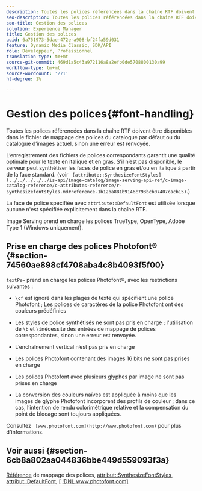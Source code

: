 ```yaml
---
description: Toutes les polices référencées dans la chaîne RTF doivent être disponibles dans le fichier de mappage des polices du catalogue par défaut ou du catalogue d’images actuel, sinon une erreur est renvoyée.
seo-description: Toutes les polices référencées dans la chaîne RTF doivent être disponibles dans le fichier de mappage des polices du catalogue par défaut ou du catalogue d’images actuel, sinon une erreur est renvoyée.
seo-title: Gestion des polices
solution: Experience Manager
title: Gestion des polices
uuid: 6a751973-5dae-472e-a908-bf24fa59d031
feature: Dynamic Media Classic, SDK/API
role: Développeur, Professionnel
translation-type: tm+mt
source-git-commit: 469d1a5c43a972116a8a2efb0de5708800130a99
workflow-type: tm+mt
source-wordcount: '271'
ht-degree: 1%

---
```



# Gestion des polices{#font-handling}

Toutes les polices référencées dans la chaîne RTF doivent être disponibles dans le fichier de mappage des polices du catalogue par défaut ou du catalogue d’images actuel, sinon une erreur est renvoyée.

L’enregistrement des fichiers de polices correspondants garantit une qualité optimale pour le texte en italique et en gras. S’il n’est pas disponible, le serveur peut synthétiser les faces de police en gras et/ou en italique à partir de la face standard. (voir ` [attribute::SynthesizeFontStyles](../../../../../is-api/image-catalog/image-serving-api-ref/c-image-catalog-reference/c-attributes-reference/r-synthesizefontstyles.md#reference-1b12ba881b9146c793bcb07407cacb15)`.)

La face de police spécifiée avec `attribute::DefaultFont` est utilisée lorsque aucune n&#39;est spécifiée explicitement dans la chaîne RTF.

Image Serving prend en charge les polices TrueType, OpenType, Adobe Type 1 (Windows uniquement).

## Prise en charge des polices Photofont® {#section-74560ae898cf4708aba4c8b4093f5f00}

`textPs=` prend en charge les polices Photofont®, avec les restrictions suivantes :

* `\cf` est ignoré dans les plages de texte qui spécifient une police Photofont ; Les polices de caractères de la police Photofont ont des couleurs prédéfinies
* Les styles de police synthétisés ne sont pas pris en charge ; l&#39;utilisation de `\b` et `\i`nécessite des entrées de mappage de polices correspondantes, sinon une erreur est renvoyée.

* L’enchaînement vertical n’est pas pris en charge
* Les polices Photofont contenant des images 16 bits ne sont pas prises en charge
* Les polices Photofont avec plusieurs glyphes par image ne sont pas prises en charge
* La conversion des couleurs naïves est appliquée à moins que les images de glyphe Photofont incorporent des profils de couleur ; dans ce cas, l’intention de rendu colorimétrique relative et la compensation du point de blocage sont toujours appliquées.

Consultez ` [www.photofont.com](http://www.photofont.com)` pour plus d&#39;informations.

## Voir aussi {#section-6cb8a802aa044836bbe449d559093f3a}

[Référence](../../../../../is-api/image-catalog/image-serving-api-ref/c-image-catalog-reference/c-font-map-reference/c-font-map-reference.md#concept-f81f319d03c646c5a8ef87b3277dd37d) de mappage des polices,  [attribut::SynthesizeFontStyles](../../../../../is-api/image-catalog/image-serving-api-ref/c-image-catalog-reference/c-attributes-reference/r-synthesizefontstyles.md#reference-1b12ba881b9146c793bcb07407cacb15),  [attribut::DefaultFont](../../../../../is-api/image-catalog/image-serving-api-ref/c-image-catalog-reference/c-attributes-reference/r-defaultfont.md#reference-48b763ac254545e89a25c76ff7581107),  [ [!DNL www.photofont.com] ](http://www.photofont.com)
